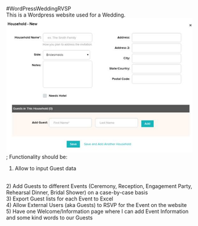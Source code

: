 #WordPressWeddingRVSP
<br>
This is a Wordpress website used for a Wedding.
<br>
![Target Render](images/prototype.jpg);
Functionality should be:
<br> 
1) Allow to input Guest data 
<br>
2) Add Guests to different Events (Ceremony, Reception, Engagement Party, Rehearsal Dinner, Bridal Shower) on a case-by-case basis 
<br>
3) Export Guest lists for each Event to Excel 
<br>
4) Allow External Users (aka Guests) to RSVP for the Event on the website 
<br>
5) Have one Welcome/Information page where I can add Event Information and some kind words to our Guests
